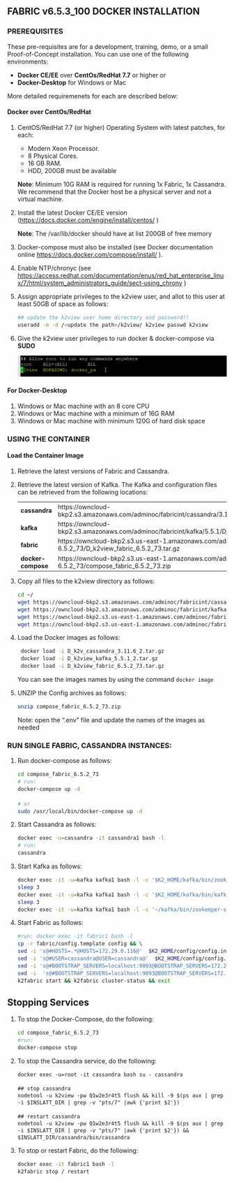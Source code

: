 ## FABRIC v6.5.3_100 DOCKER INSTALLATION 

### PREREQUISITES 

These pre-requisites are for a development, training, demo, or a small Proof-of-Concept installation. You can use one of the following environments:  

- **Docker CE/EE** over **CentOs/RedHat 7.7** or higher 
   or 
- **Docker-Desktop** for Windows or Mac 

More detailed requiremenets for each are described below: 

#### Docker over CentOs/RedHat

1. CentOS/RedHat 7.7 (or higher) Operating System with latest patches, for each: 

   - Modern Xeon Processor. 
   - 8 Physical Cores. 
   - 16 GB RAM. 
   - HDD, 200GB must be available 

    **Note**: Minimum 10G RAM is required for running 1x Fabric, 1x Cassandra. We recommend that the Docker host be a physical server and not a virtual machine.  

2.	Install the latest Docker CE/EE version (https://docs.docker.com/engine/install/centos/ ) 

    **Note**: The /var/lib/docker should have at list 200GB of free memory
   
3.	Docker-compose must also be installed (see Docker documentation online https://docs.docker.com/compose/install/ ).  

4.	Enable NTP/chronyc (see https://access.redhat.com/documentation/enus/red_hat_enterprise_linux/7/html/system_administrators_guide/sect-using_chrony ) 

5.	Assign appropriate privileges to the k2view user, and allot to this user at least 50GB of space as follows: 

      ~~~bash
      ## update the k2view user home directory and password!! 
      useradd -m -d /<update the path>/k2view/ k2view passwd k2view 
      ~~~
6. Give the k2view user privileges to run docker & docker-compose via **SUDO** 

   <img src="../images/sudo_config.jpg" style="zoom:%;" />



####  For Docker-Desktop 

1. Windows or Mac machine with an 8 core CPU 
2. Windows or Mac machine with a minimum of 16G RAM 
3. Windows or Mac machine with minimum 120G of hard disk space  



### USING THE CONTAINER

#### Load the Container Image 

1. Retrieve the latest versions of Fabric and Cassandra. 
2. Retrieve the latest version of Kafka. The Kafka and configuration files can be retrieved from the following locations:  

   <table style="border-collapse: collapse; width: 100%;">
   <tbody>
   <tr>
   <td style="width: 50%; height: 18px;"><strong>cassandra </strong></td>
   <td style="width: 50%; height: 18px;">https://owncloud-bkp2.s3.amazonaws.com/adminoc/fabricint/cassandra/3.11.6/openjdk/D_k2v_cassandra_3.11.6_2.tar.gz 
   </td>
   </tr>
   <tr>
   <td style="width: 50%; height: 18px;"><strong>kafka </strong></td>
   <td style="width: 50%; height: 18px;">https://owncloud-bkp2.s3.amazonaws.com/adminoc/fabricint/kafka/5.5.1/D_k2view_kafka_5.5.1_2.tar.gz</td>
   </tr>
   <tr>
   <td style="width: 50%; height: 18px;"><strong>fabric </strong></td>
   <td style="width: 50%; height: 18px;">https://owncloud-bkp2.s3.us-east-1.amazonaws.com/adminoc/fabricint/fabric_6.5/6.5.2/Server/fabric-6.5.2_73/D_k2view_fabric_6.5.2_73.tar.gz</td>
   </tr>
   <tr>
   <td style="width: 50%; height: 18px;"><strong>docker-compose </strong></td>
   <td style="width: 50%; height: 18px;">https://owncloud-bkp2.s3.us-east-1.amazonaws.com/adminoc/fabricint/fabric_6.5/6.5.2/Server/fabric-6.5.2_73/compose_fabric_6.5.2_73.zip</td>
   </tr>
   </tbody>
   </table>
   
3. Copy all files to the k2view directory as follows: 

   ~~~bash
   cd ~/ 
   wget https://owncloud-bkp2.s3.amazonaws.com/adminoc/fabricint/cassandra/3.11.6/openjdk/D_k2v_cassandra_3.11.6_2.tar.gz  
   wget https://owncloud-bkp2.s3.amazonaws.com/adminoc/fabricint/kafka/5.5.1/D_k2view_kafka_5.5.1_2.tar.gz  
   wget https://owncloud-bkp2.s3.us-east-1.amazonaws.com/adminoc/fabricint/fabric_6.5/6.5.2/Server/fabric-6.5.2_73/D_k2view_fabric_6.5.2_73.tar.gz
   wget https://owncloud-bkp2.s3.us-east-1.amazonaws.com/adminoc/fabricint/fabric_6.5/6.5.2/Server/fabric-6.5.2_73/compose_fabric_6.5.2_73.zip
   ~~~

   

4. Load the Docker images as follows:
   ~~~bash
    docker load -i D_k2v_cassandra_3.11.6_2.tar.gz 
    docker load -i D_k2view_kafka_5.5.1_2.tar.gz 
    docker load -i D_k2view_fabric_6.5.2_73.tar.gz 
   ~~~
   
   You can see the images names by using the command `docker image`  
   
5. UNZIP the Config archives as follows: 

   ```bash
   unzip compose_fabric_6.5.2_73.zip 
   ```
   Note: open the “.env” file and update the names of the images as needed 


### RUN SINGLE FABRIC, CASSANDRA INSTANCES:

1. Run docker-compose as follows:

   ~~~bash
   cd compose_fabric_6.5.2_73
   # run:  
   docker-compose up -d 
   
   # or  
   sudo /usr/local/bin/docker-compose up -d  
   ~~~

2.	Start Cassandra as follows: 

      ~~~bash
      docker exec -u=cassandra -it cassandra1 bash -l
      # run:
      cassandra
      ~~~

3.	Start Kafka as follows:  
      ~~~bash
      docker exec -it -u=kafka kafka1 bash -l -c '$K2_HOME/kafka/bin/zookeeper-server-start -daemon $K2_HOME/kafka/zookeeper.properties' 
      sleep 3 
      docker exec -it -u=kafka kafka1 bash -l -c '$K2_HOME/kafka/bin/kafka-server-start -daemon $K2_HOME/kafka/server.properties' 
      sleep 3 
      docker exec -it -u=kafka kafka1 bash -l -c '~/kafka/bin/zookeeper-shell localhost:2181 <<< "ls /brokers/ids"'
      ~~~

4.	Start Fabric as follows:  
      ~~~bash
      #run: docker exec -it fabric1 bash -l 
      cp -r fabric/config.template config && \ 
      sed -i 's@#HOSTS=.*@HOSTS=172.29.0.116@'  $K2_HOME/config/config.ini &&    \ 
      sed -i 's@#USER=cassandra@USER=cassandra@'  $K2_HOME/config/config.ini   && \ 
      sed -i 's@#BOOTSTRAP_SERVERS=localhost:9093@BOOTSTRAP_SERVERS=172.29.0. 115:9093@'  $K2_HOME/config/config.ini && \ 
      sed -i  's@#BOOTSTRAP_SERVERS=localhost:9093@BOOTSTRAP_SERVERS=172.29.0.   115:9093@'  $K2_HOME/config/iifConfig.ini && \ 
      k2fabric start && k2fabric cluster-status && exit
      ~~~


## Stopping Services

1.	To stop the Docker-Compose, do the following:  

      ~~~bash
      cd compose_fabric_6.5.2_73 
      #run: 
      docker-compose stop
      ~~~
 
2.	To stop the Cassandra service, do the following:  
 
      ~~~bah
      docker exec -u=root -it cassandra bash su - cassandra 

      ## stop cassandra  
      nodetool -u k2view -pw Q1w2e3r4t5 flush && kill -9 $(ps aux | grep -i $INSLATT_DIR | grep -v "pts/7" |awk {'print $2'})  
      
      ## restart cassandra  
      nodetool -u k2view -pw Q1w2e3r4t5 flush && kill -9 $(ps aux | grep -i $INSLATT_DIR | grep -v "pts/7" |awk {'print $2'}) && $INSLATT_DIR/cassandra/bin/cassandra 

      ~~~
 
 
3.	To stop or restart Fabric, do the following:  
 
      ~~~bash
      docker exec -it fabric1 bash -l  
      k2fabric stop / restart  
      ~~~
 
 
